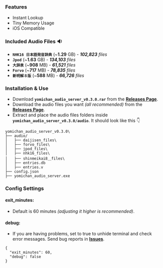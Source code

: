 ### Features
- Instant Lookup
- Tiny Memory Usage
- iOS Compatible
### Included Audio Files 🔉
- **`NHK16 日本語発音辞典`** (~**1.29** GB) - _**102,823** files_
- **`Jpod`** (~**1.63** GB) - _**134,103** files_
- **`大辞泉`** (~**908** MB) - _**61,521** files_
- **`Forvo`** (~**717** MB) - _**78,835** files_
- **`新明解８版`** (~**588** MB) - _**66,726** files_
### Installation & Use
- Download **`yomichan_audio_server_v0.3.0.rar`** from the **[Releases Page](https://github.com/aramrw/yomichan_audio_server/releases/tag/v0.3.0)**.
- Download the audio files you want _(all recommended)_ from the **[Releases Page](https://github.com/aramrw/yomichan_audio_server/releases/tag/v0.3.0)**.
- Extract and place the audio files folders inside **`yomichan_audio_server_v0.3.0/audio`**. It should look like this 👇
```
yomichan_audio_server_v0.3.0\
├── audio/
│   ├── daijisen_files\
│   ├── forvo_files\
│   ├── jpod_files\
│   ├── nhk16_files\
│   ├── shinmeikai8＿files\
│   ├── entries.db
│   ├── entries.v
├── config.json
├── yomichan_audio_server.exe
```
### Config Settings
#### exit_minutes:
- Default is 60 minutes _(adjusting it higher is recommended)_.
#### debug: 
- If you are having problems, set to true to unhide terminal and check error messages. Send bug reports in **[Issues](https://github.com/aramrw/yomichan_audio_server/issues)**.
```
{
  "exit_minutes": 60,
  "debug": false
}
```
